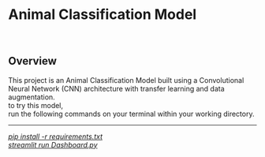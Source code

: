 
<h1>Animal Classification Model</h1>
<br>
<h2>Overview</h2>
<p>This project is an Animal Classification Model built using a Convolutional Neural Network (CNN) architecture with transfer learning and data augmentation.
<br>
to try this model,<br>run the following commands on your terminal within your working directory.<hr>
<u><i> pip install -r requirements.txt</i></u><br>
<u><i> streamlit run Dashboard.py</i></u>
